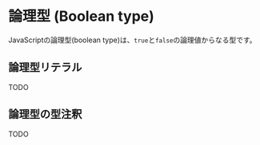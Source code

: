 # 論理型 \(Boolean type\)

JavaScriptの論理型\(boolean type\)は、`true`と`false`の論理値からなる型です。

## 論理型リテラル

TODO

## 論理型の型注釈

TODO


